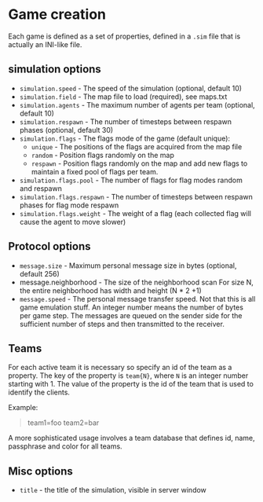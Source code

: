 Game creation
============

Each game is defined as a set of properties, defined in a `.sim`
file that is actually an INI-like file.

simulation options
--------------

 * `simulation.speed` - The speed of the simulation (optional, default 10)
 * `simulation.field` - The map file to load (required), see maps.txt
 * `simulation.agents` - The maximum number of agents per team (optional, default 10)
 * `simulation.respawn` - The number of timesteps between respawn phases (optional, default 30)
 * `simulation.flags` - The flags mode of the game (default unique):
    * `unique` - The positions of the flags are acquired from the map file
    * `random` - Position flags randomly on the map
    * `respawn` - Position flags randomly on the map and add new flags to maintain a fixed pool of
       flags per team.
  * `simulation.flags.pool` - The number of flags for flag modes random and respawn
  * `simulation.flags.respawn` - The number of timesteps between respawn phases for flag mode respawn
  * `simulation.flags.weight` - The weight of a flag (each collected flag will cause the agent to move slower)

Protocol options
--------------

 * `message.size` - Maximum personal message size in bytes (optional, default 256)
 * message.neighborhood - The size of the neighborhood scan
    For size N, the entire neighborhood has width and height (N * 2 +1)
 * `message.speed` - The personal message transfer speed. Not that this is all game emulation stuff. An integer
    number means the number of bytes per game step. The messages are queued on the sender side for the sufficient 
    number of steps and then transmitted to the receiver.

Teams
----

For each active team it is necessary so specify an id of the team as a property.
The key of the property is `team{N}`, where `N` is an integer number starting with 1.
The value of the property is the id of the team that is used to identify the clients.

Example:

> team1=foo
> team2=bar


A more sophisticated usage involves a team database that defines id, name, passphrase and
color for all teams.

Misc options
-----------

 * `title` - the title of the simulation, visible in server window

